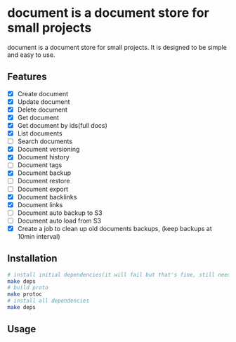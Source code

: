 # document is a document store for small projects

document is a document store for small projects. It is designed to be simple and easy to use.

## Features

- [x] Create document
- [x] Update document
- [x] Delete document
- [x] Get document
- [x] Get document by ids(full docs)
- [x] List documents
- [ ] Search documents
- [x] Document versioning
- [x] Document history
- [ ] Document tags
- [x] Document backup
- [ ] Document restore
- [ ] Document export
- [x] Document backlinks
- [x] Document links
- [ ] Document auto backup to S3
- [ ] Document auto load from S3
- [x] Create a job to clean up old documents backups, (keep backups at 10min interval)

## Installation

```bash
# install initial dependencies(it will fail but that's fine, still need to run it)
make deps
# build proto
make protoc
# install all dependencies
make deps
```

## Usage
